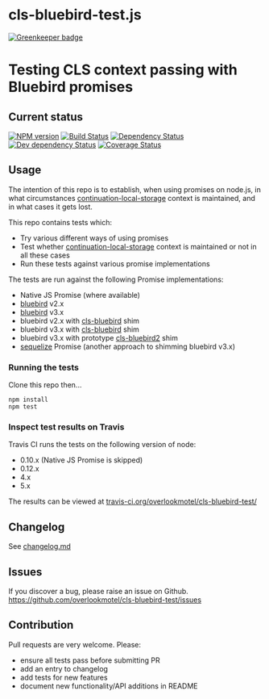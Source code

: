 # cls-bluebird-test.js

[![Greenkeeper badge](https://badges.greenkeeper.io/overlookmotel/cls-bluebird-test.svg)](https://greenkeeper.io/)

# Testing CLS context passing with Bluebird promises

## Current status

[![NPM version](https://img.shields.io/npm/v/cls-bluebird-test.svg)](https://www.npmjs.com/package/cls-bluebird-test)
[![Build Status](https://img.shields.io/travis/overlookmotel/cls-bluebird-test/master.svg)](http://travis-ci.org/overlookmotel/cls-bluebird-test)
[![Dependency Status](https://img.shields.io/david/overlookmotel/cls-bluebird-test.svg)](https://david-dm.org/overlookmotel/cls-bluebird-test)
[![Dev dependency Status](https://img.shields.io/david/dev/overlookmotel/cls-bluebird-test.svg)](https://david-dm.org/overlookmotel/cls-bluebird-test)
[![Coverage Status](https://img.shields.io/coveralls/overlookmotel/cls-bluebird-test/master.svg)](https://coveralls.io/r/overlookmotel/cls-bluebird-test)

## Usage

The intention of this repo is to establish, when using promises on node.js, in what circumstances [continuation-local-storage](https://www.npmjs.com/package/continuation-local-storage) context is maintained, and in what cases it gets lost.

This repo contains tests which:

* Try various different ways of using promises
* Test whether [continuation-local-storage](https://www.npmjs.com/package/continuation-local-storage) context is maintained or not in all these cases
* Run these tests against various promise implementations

The tests are run against the following Promise implementations:

* Native JS Promise (where available)
* [bluebird](https://www.npmjs.com/package/bluebird) v2.x
* [bluebird](https://www.npmjs.com/package/bluebird) v3.x
* bluebird v2.x with [cls-bluebird](https://www.npmjs.com/package/cls-bluebird) shim
* bluebird v3.x with [cls-bluebird](https://www.npmjs.com/package/cls-bluebird) shim
* bluebird v3.x with prototype [cls-bluebird2](https://github.com/overlookmotel/cls-bluebird2) shim
* [sequelize](https://www.npmjs.com/package/sequelize) Promise (another approach to shimming bluebird v3.x)

### Running the tests

Clone this repo then...

```
npm install
npm test
```

### Inspect test results on Travis

Travis CI runs the tests on the following version of node:

* 0.10.x (Native JS Promise is skipped)
* 0.12.x
* 4.x
* 5.x

The results can be viewed at [travis-ci.org/overlookmotel/cls-bluebird-test/](https://travis-ci.org/overlookmotel/cls-bluebird-test/)

## Changelog

See [changelog.md](https://github.com/overlookmotel/cls-bluebird-test/blob/master/changelog.md)

## Issues

If you discover a bug, please raise an issue on Github. https://github.com/overlookmotel/cls-bluebird-test/issues

## Contribution

Pull requests are very welcome. Please:

* ensure all tests pass before submitting PR
* add an entry to changelog
* add tests for new features
* document new functionality/API additions in README
